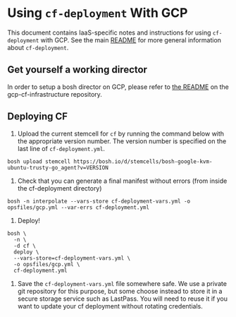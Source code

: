 # Using `cf-deployment` With GCP
This document contains IaaS-specific notes and instructions for using `cf-deployment` with GCP. See the main [README](https://github.com/cloudfoundry/cf-deployment/blob/master/README.md) for more general information about `cf-deployment`.

## Get yourself a working director

In order to setup a bosh director on GCP, please refer to [the README](https://github.com/cloudfoundry-incubator/cf-gcp-infrastructure/blob/master/README.md) on the gcp-cf-infrastructure repository.

## Deploying CF
1. Upload the current stemcell for `cf` by running the command below with the appropriate version number. The version number is specified on the last line of `cf-deployment.yml`.
  ```
  bosh upload stemcell https://bosh.io/d/stemcells/bosh-google-kvm-ubuntu-trusty-go_agent?v=VERSION
  ```
1. Check that you can generate a final manifest without errors (from inside the cf-deployment directory)
  ```
  bosh -n interpolate --vars-store cf-deployment-vars.yml -o opsfiles/gcp.yml --var-errs cf-deployment.yml
  ```
1. Deploy!
  ```
  bosh \
    -n \
    -d cf \
    deploy \
    --vars-store=cf-deployment-vars.yml \
    -o opsfiles/gcp.yml \
    cf-deployment.yml
  ```
1. Save the `cf-deployment-vars.yml` file somewhere safe.  We use a private git repository for this purpose, but some choose instead to store it in a secure storage service such as LastPass.  You will need to reuse it if you want to update your cf deployment without rotating credentials.
